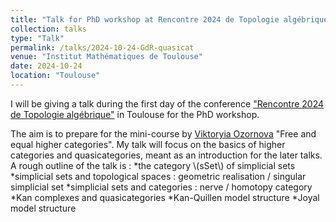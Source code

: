 ```yaml
---
title: "Talk for PhD workshop at Rencontre 2024 de Topologie algébrique"
collection: talks
type: "Talk"
permalink: /talks/2024-10-24-GdR-quasicat
venue: "Institut Mathématiques de Toulouse"
date: 2024-10-24
location: "Toulouse"
---
```


I will be giving a talk during the first day of the conference ["Rencontre 2024 de Topologie algébrique"](https://indico.math.cnrs.fr/event/12304/overview) in Toulouse for the PhD workshop. 

The aim is to prepare for the mini-course by [Viktoryia Ozornova](https://people.mpim-bonn.mpg.de/viktoriya.ozornova/) "Free and equal higher categories". My talk will focus on the basics of higher categories and quasicategories, meant as an introduction for the later talks. A rough outline of the talk is : 
  *the category \\(sSet\\) of simplicial sets
  *simplicial sets and topological spaces : geometric realisation / singular simplicial set 
  *simplicial sets and categories : nerve / homotopy category 
  *Kan complexes and quasicategories
  *Kan-Quillen model structure
  *Joyal model structure 
